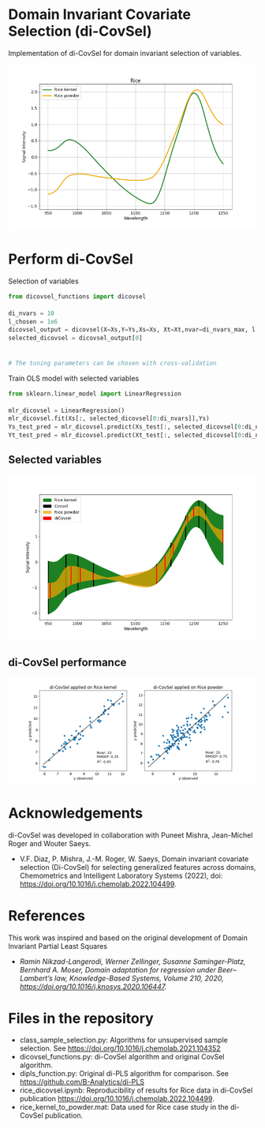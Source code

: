 # Domain Invariant Covariate Selection (di-CovSel)

Implementation of di-CovSel for domain invariant selection of variables.

![demo](figures/rice_data.png)

# Perform di-CovSel

Selection of variables

```python
from dicovsel_functions import dicovsel

di_nvars = 10
l_chosen = 1e6
dicovsel_output = dicovsel(X=Xs,Y=Ys,Xs=Xs, Xt=Xt,nvar=di_nvars_max, l = l_chosen,scaleY = False, weights = None)
selected_dicovsel = dicovsel_output[0]


# The tuning parameters can be chosen with cross-validation

```

Train OLS model with selected variables

```python
from sklearn.linear_model import LinearRegression

mlr_dicovsel = LinearRegression()
mlr_dicovsel.fit(Xs[:, selected_dicovsel[0:di_nvars]],Ys)
Ys_test_pred = mlr_dicovsel.predict(Xs_test[:, selected_dicovsel[0:di_nvars]])
Yt_test_pred = mlr_dicovsel.predict(Xt_test[:, selected_dicovsel[0:di_nvars]])

```

## Selected variables

![demo](figures/selected_variables.png)

## di-CovSel performance

![demo](figures/dicovsel_performance.png)


# Acknowledgements
di-CovSel was developed in collaboration with Puneet Mishra, Jean-Michel Roger and Wouter Saeys.

- V.F. Diaz, P. Mishra, J.-M. Roger, W. Saeys, Domain invariant covariate
selection (Di-CovSel) for selecting generalized features across domains, Chemometrics and Intelligent
Laboratory Systems (2022), doi: https://doi.org/10.1016/j.chemolab.2022.104499.

# References
This work was inspired and based on the original development of Domain Invariant Partial Least Squares

- *Ramin Nikzad-Langerodi, Werner Zellinger, Susanne Saminger-Platz, Bernhard A. Moser,
Domain adaptation for regression under Beer–Lambert’s law,
Knowledge-Based Systems, Volume 210, 2020, https://doi.org/10.1016/j.knosys.2020.106447.*



# Files in the repository

* class_sample_selection.py: Algorithms for unsupervised sample selection. See https://doi.org/10.1016/j.chemolab.2021.104352
* dicovsel_functions.py: di-CovSel algorithm and original CovSel algorithm.
* dipls_function.py: Original di-PLS algorithm for comparison. See https://github.com/B-Analytics/di-PLS
* rice_dicovsel.ipynb: Reproducibility of results for Rice data in di-CovSel publication https://doi.org/10.1016/j.chemolab.2022.104499.
* rice_kernel_to_powder.mat: Data used for Rice case study in the di-CovSel publication.